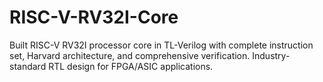 # RISC-V-RV32I-Core
Built RISC-V RV32I processor core in TL-Verilog with complete instruction set, Harvard architecture, and comprehensive verification. Industry-standard RTL design for FPGA/ASIC applications.
